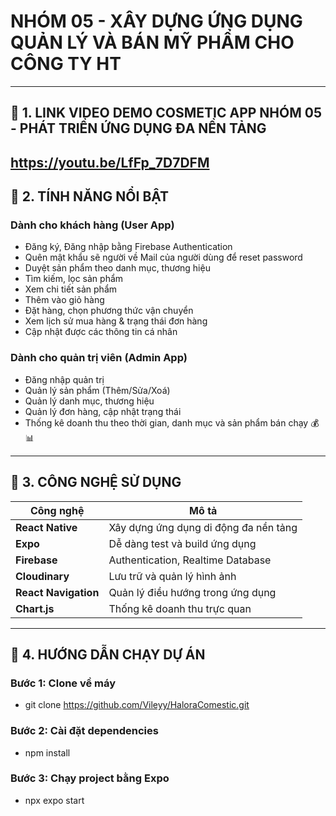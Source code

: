 # NHÓM 05 - XÂY DỰNG ỨNG DỤNG QUẢN LÝ VÀ BÁN MỸ PHẨM CHO CÔNG TY HT
---

## 📱 1. LINK VIDEO DEMO COSMETIC APP NHÓM 05 - PHÁT TRIỂN ỨNG DỤNG ĐA NỀN TẢNG
https://youtu.be/LfFp_7D7DFM
---

## 🌟 2. TÍNH NĂNG NỔI BẬT

### Dành cho khách hàng (User App)
- Đăng ký, Đăng nhập bằng Firebase Authentication
- Quên mật khẩu sẽ người về Mail của người dùng để reset password
- Duyệt sản phẩm theo danh mục, thương hiệu  
- Tìm kiếm, lọc sản phẩm  
- Xem chi tiết sản phẩm  
- Thêm vào giỏ hàng   
- Đặt hàng, chọn phương thức vận chuyển   
- Xem lịch sử mua hàng & trạng thái đơn hàng
- Cập nhật được các thông tin cá nhân

### Dành cho quản trị viên (Admin App)
- Đăng nhập quản trị  
- Quản lý sản phẩm (Thêm/Sửa/Xoá)  
- Quản lý danh mục, thương hiệu  
- Quản lý đơn hàng, cập nhật trạng thái  
- Thống kê doanh thu theo thời gian, danh mục và sản phẩm bán chạy 💰📊

---

## 🧰 3. CÔNG NGHỆ SỬ DỤNG

| Công nghệ | Mô tả |
|----------|-------|
| **React Native** | Xây dựng ứng dụng di động đa nền tảng |
| **Expo** | Dễ dàng test và build ứng dụng |
| **Firebase** | Authentication, Realtime Database |
| **Cloudinary** | Lưu trữ và quản lý hình ảnh |
| **React Navigation** | Quản lý điều hướng trong ứng dụng |
| **Chart.js** | Thống kê doanh thu trực quan |

---
## 🧪 4. HƯỚNG DẪN CHẠY DỰ ÁN

### Bước 1: Clone về máy
- git clone https://github.com/Vileyy/HaloraComestic.git
### Bước 2: Cài đặt dependencies
- npm install
### Bước 3: Chạy project bằng Expo
- npx expo start
